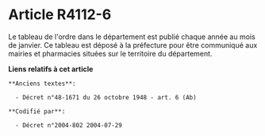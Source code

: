 # Article R4112-6

Le tableau de l'ordre dans le département est publié chaque année au mois de janvier. Ce tableau est déposé à la préfecture
pour être communiqué aux mairies et pharmacies situées sur le territoire du département.

**Liens relatifs à cet article**

	**Anciens textes**:

	  - Décret n°48-1671 du 26 octobre 1948 - art. 6 (Ab)

	**Codifié par**:

	  - Décret n°2004-802 2004-07-29
